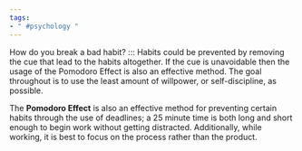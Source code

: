```yaml
---
tags:
- " #psychology "
---
```


How do you break a bad habit? ::: Habits could be prevented by removing the cue that lead to the habits altogether. If the cue is unavoidable then the usage of the Pomodoro Effect is also an effective method. The goal throughout is to use the least amount of willpower, or self-discipline, as possible. <!--SR:!2025-06-19,810,310-->

The **Pomodoro Effect** is also an effective method for preventing certain habits through the use of deadlines; a 25 minute time is both long and short enough to begin work without getting distracted. Additionally, while working, it is best to focus on the process rather than the product. <!--SR:!2023-09-02,128,329-->
